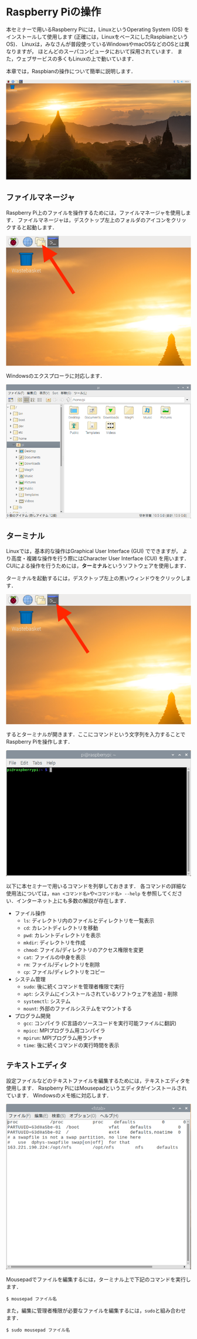 # Raspberry Piの操作

本セミナーで用いるRaspberry Piには，LinuxというOperating System (OS) をインストールして使用します
(正確には，LinuxをベースにしたRaspbianというOS)．
Linuxは，みなさんが普段使っているWindowsやmacOSなどのOSとは異なりますが，
ほとんどのスーパコンピュータにおいて採用されています．
また，ウェブサービスの多くもLinuxの上で動いています．

本章では，Raspbianの操作について簡単に説明します．

![デスクトップ](img/raspi_desktop.png)

## ファイルマネージャ

Raspberry Pi上のファイルを操作するためには，ファイルマネージャを使用します．
ファイルマネージャは，デスクトップ左上のフォルダのアイコンをクリックすると起動します．

![ファイルマネージャのアイコン](img/fileman_icon.png)

Windowsのエクスプローラに対応します．

![ファイルマネージャ](img/raspi_fileman.png)

## ターミナル

Linuxでは，基本的な操作はGraphical User Interface (GUI) でできますが，
より高度・複雑な操作を行う際にはCharacter User Interface (CUI) を用います．
CUIによる操作を行うためには，**ターミナル**というソフトウェアを使用します．

ターミナルを起動するには，デスクトップ左上の黒いウィンドウをクリックします．

![ターミナルのアイコン](img/terminal_icon.png)

するとターミナルが開きます．ここにコマンドという文字列を入力することでRaspberry Piを操作します．

![ターミナル](img/raspi_terminal.png)

以下に本セミナーで用いるコマンドを列挙しておきます．
各コマンドの詳細な使用法については，`man <コマンド名>`や`<コマンド名> --help`
を参照してください．インターネット上にも多数の解説が存在します．

- ファイル操作
    - `ls`: ディレクトリ内のファイルとディレクトリを一覧表示
    - `cd`: カレントディレクトリを移動
    - `pwd`: カレントディレクトリを表示
    - `mkdir`: ディレクトリを作成
    - `chmod`: ファイル/ディレクトリのアクセス権限を変更
    - `cat`: ファイルの中身を表示
    - `rm`: ファイル/ディレクトリを削除
    - `cp`: ファイル/ディレクトリをコピー
- システム管理
    - `sudo`: 後に続くコマンドを管理者権限で実行
    - `apt`: システムにインストールされているソフトウェアを追加・削除
    - `systemctl`: システム
    - `mount`: 外部のファイルシステムをマウントする
- プログラム開発
    - `gcc`: コンパイラ (C言語のソースコードを実行可能ファイルに翻訳)
    - `mpicc`: MPIプログラム用コンパイラ
    - `mpirun`: MPIプログラム用ランチャ
    - `time`: 後に続くコマンドの実行時間を表示

## テキストエディタ

設定ファイルなどのテキストファイルを編集するためには，テキストエディタを使用します．
Raspberry PiにはMousepadというエディタがインストールされています．
Windowsのメモ帳に対応します．

![Mousepad](img/mousepad.png)

Mousepadでファイルを編集するには，ターミナル上で下記のコマンドを実行します．

```text
$ mousepad ファイル名
```

また，編集に管理者権限が必要なファイルを編集するには，`sudo`と組み合わせます．

```text
$ sudo mousepad ファイル名
```
